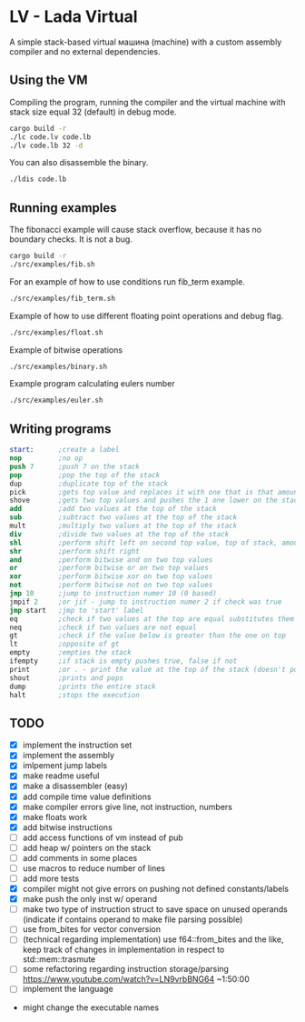 # LV - Lada Virtual
A simple stack-based virtual машина (machine) with a custom assembly compiler and no external dependencies.

## Using the VM
Compiling the program, running the compiler and the virtual machine with stack size equal 32 (default) in debug mode.

``` sh
cargo build -r
./lc code.lv code.lb
./lv code.lb 32 -d
```

You can also disassemble the binary.
```sh
./ldis code.lb
```

## Running examples
The fibonacci example will cause stack overflow, because it has no boundary checks. It is not a bug.
```sh
cargo build -r
./src/examples/fib.sh
```

For an example of how to use conditions run fib_term example.
```sh
./src/examples/fib_term.sh
```

Example of how to use different floating point operations and debug flag.
```sh
./src/examples/float.sh
```

Example of bitwise operations
```sh
./src/examples/binary.sh
```

Example program calculating eulers number
```sh
./src/examples/euler.sh
```

## Writing programs
``` nasm
start:      ;create a label
nop         ;no op
push 7      ;push 7 on the stack
pop         ;pop the top of the stack
dup         ;duplicate top of the stack
pick        ;gets top value and replaces it with one that is that amount lower in the stack
shove       ;gets two top values and pushes the 1 one lower on the stack by the amount specified by the second
add         ;add two values at the top of the stack
sub         ;subtract two values at the top of the stack
mult        ;multiply two values at the top of the stack
div         ;divide two values at the top of the stack
shl			;perform shift left on second top value, top of stack, amount of times
shr			;perform shift right
and			;perform bitwise and on two top values
or			;perform bitwise or on two top values
xor			;perform bitwise xor on two top values
not			;perform bitwise not on two top values
jmp 10      ;jump to instruction numer 10 (0 based)
jmpif 2     ;or jif - jump to instruction numer 2 if check was true
jmp start   ;jmp to 'start' label
eq          ;check if two values at the top are equal substitutes them with the result
neq         ;check if two values are not equal
gt          ;check if the value below is greater than the one on top
lt          ;opposite of gt
empty       ;empties the stack
ifempty     ;if stack is empty pushes true, false if not
print       ;or . - print the value at the top of the stack (doesn't pop it)
shout       ;prints and pops
dump        ;prints the entire stack
halt        ;stops the execution
```

## TODO
- [x] implement the instruction set
- [x] implement the assembly
- [x] imlpement jump labels
- [x] make readme useful
- [x] make a disassembler (easy)
- [x] add compile time value definitions
- [x] make compiler errors give line, not instruction, numbers
- [x] make floats work
- [x] add bitwise instructions
- [ ] add access functions of vm instead of pub
- [ ] add heap w/ pointers on the stack
- [ ] add comments in some places
- [ ] use macros to reduce number of lines
- [ ] add more tests
- [x] compiler might not give errors on pushing not defined constants/labels
- [x] make push the only inst w/ operand
- [ ] make two type of instruction struct to save space on unused operands (indicate if contains operand to make file parsing possible)
- [ ] use from_bites for vector conversion
- [ ] (technical regarding implementation) use f64::from_bites and the like, keep track of changes in implementation in respect to std::mem::trasmute
- [ ] some refactoring regarding instruction storage/parsing https://www.youtube.com/watch?v=LN9vrbBNG64 ~1:50:00
- [ ] implement the language
- might change the executable names
